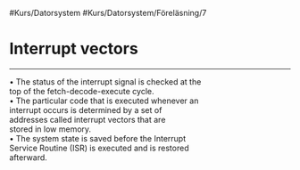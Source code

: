 #Kurs/Datorsystem #Kurs/Datorsystem/Föreläsning/7 
# Interrupt vectors
***

• The status of the interrupt signal is checked at the  
top of the fetch-decode-execute cycle.  
• The particular code that is executed whenever an  
interrupt occurs is determined by a set of  
addresses called interrupt vectors that are  
stored in low memory.  
• The system state is saved before the Interrupt  
Service Routine (ISR) is executed and is restored  
afterward.
